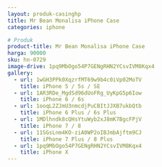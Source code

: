 ```yaml
---
layout: produk-casinghp
title: Mr Bean Monalisa iPhone Case
categories: iphone

# Produk
product-title: Mr Bean Monalisa iPhone Case
harga: 90000
sku: hn-0729
image-drive: 1pq9MbOgo54P7GENgRHN2YCsvIVM8Kqx4
gallery:
  - url: 1wGH3PPk0XqzrfMT69w9b4c0iVp02MoTV
    title: iPhone 5 / 5s / SE
  - url: 1AR3RDe_MgdSd96dUoFRg_UyKpG5p6Iow
    title: iPhone 6 / 6s
  - url: 1ooqL2ZJmU3nmcdjPuCBItJJXB7ukbQtb
    title: iPhone 6 Plus / 6s Plus
  - url: 1MDlhndk8cQHsYtuWyb2xJ8mK7BgcFPjV
    title: iPhone 7 / 8
  - url: 11SGsLnm4KO-ziA0WP2oIBJmbAjftm9CJ
    title: iPhone 7 Plus / 8 Plus
  - url: 1pq9MbOgo54P7GENgRHN2YCsvIVM8Kqx4
    title: iPhone X
---
```

